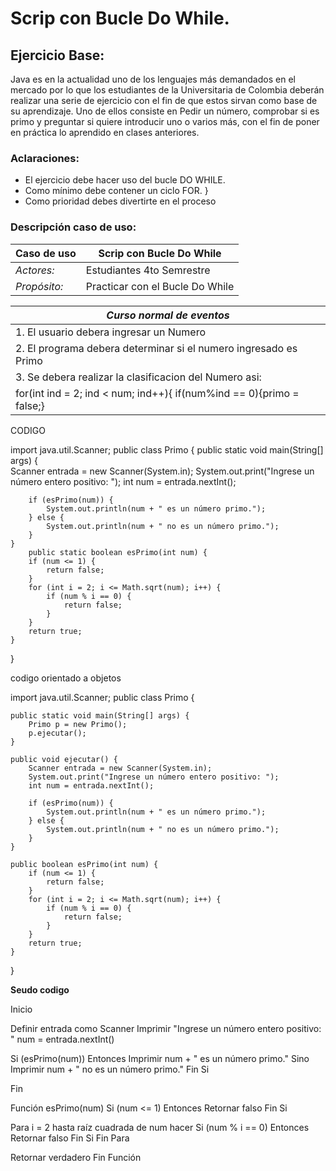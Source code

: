 # Scrip con Bucle Do While. 
## Ejercicio Base:

Java es en la actualidad uno de los lenguajes más demandados en el mercado por lo que los estudiantes de la Universitaria de Colombia deberán realizar una serie de ejercicio con el fin de que estos sirvan como base de su aprendizaje. Uno de ellos consiste en Pedir un número, comprobar si es primo y preguntar si quiere introducir uno o varios más, con el fin de poner en práctica lo aprendido en clases anteriores. 

### Aclaraciones:

- El ejercicio debe hacer uso del  bucle DO WHILE. 
- Como mínimo debe contener un ciclo FOR. }
- Como prioridad debes divertirte en el proceso 

### Descripción caso de uso:

| **Caso de uso** | Scrip con Bucle Do While|
|----------|----------|
| *Actores:*    |  Estudiantes 4to Semrestre  |
| *Propósito:*   | Practicar con el Bucle Do While|


| *Curso normal de eventos* |
|----------|
| 1. El usuario debera ingresar un Numero|
| 2. El programa debera determinar si el numero ingresado es Primo|
| 3. Se debera realizar la clasificacion del Numero asi:
for(int ind = 2; ind < num; ind++){ if(num%ind == 0){primo = false;}|


CODIGO 

import java.util.Scanner;
    public class Primo {
        public static void main(String[] args) {    
        Scanner entrada = new Scanner(System.in);
        System.out.print("Ingrese un número entero positivo: ");
        int num = entrada.nextInt();
        
        if (esPrimo(num)) {
            System.out.println(num + " es un número primo.");
        } else {
            System.out.println(num + " no es un número primo.");
        }
    }
        public static boolean esPrimo(int num) {
        if (num <= 1) {
            return false;
        }
        for (int i = 2; i <= Math.sqrt(num); i++) {
            if (num % i == 0) {
                return false;
            }
        }
        return true;
    }
}

codigo orientado a objetos 

import java.util.Scanner;
public class Primo {

    public static void main(String[] args) {
        Primo p = new Primo();
        p.ejecutar();
    }
    
    public void ejecutar() {
        Scanner entrada = new Scanner(System.in);
        System.out.print("Ingrese un número entero positivo: ");
        int num = entrada.nextInt();
        
        if (esPrimo(num)) {
            System.out.println(num + " es un número primo.");
        } else {
            System.out.println(num + " no es un número primo.");
        }
    }
    
    public boolean esPrimo(int num) {
        if (num <= 1) {
            return false;
        }
        for (int i = 2; i <= Math.sqrt(num); i++) {
            if (num % i == 0) {
                return false;
            }
        }
        return true;
    }
}


**Seudo codigo** 

Inicio

Definir entrada como Scanner
Imprimir "Ingrese un número entero positivo: "
num = entrada.nextInt()

Si (esPrimo(num)) Entonces
Imprimir num + " es un número primo."
Sino
Imprimir num + " no es un número primo."
Fin Si

Fin

Función esPrimo(num)
Si (num <= 1) Entonces
Retornar falso
Fin Si

Para i = 2 hasta raíz cuadrada de num hacer
Si (num % i == 0) Entonces
Retornar falso
Fin Si
Fin Para

Retornar verdadero
Fin Función







